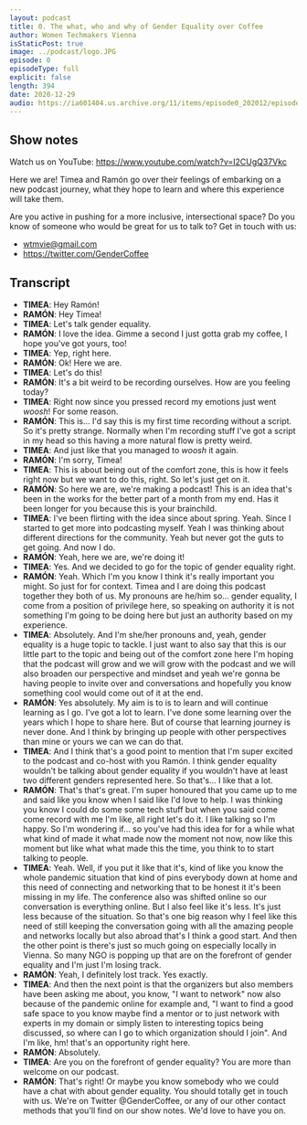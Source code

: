 ```yaml
---
layout: podcast
title: 0. The what, who and why of Gender Equality over Coffee
author: Women Techmakers Vienna
isStaticPost: true
image: ../podcast/logo.JPG
episode: 0
episodeType: full
explicit: false
length: 394
date: 2020-12-29
audio: https://ia601404.us.archive.org/11/items/episode0_202012/episode0.mp3
---
```


## Show notes

Watch us on YouTube:
https://www.youtube.com/watch?v=I2CUgQ37Vkc

Here we are! Timea and Ramón go over their feelings of embarking on a new
podcast journey, what they hope to learn and where this experience will take
them.

Are you active in pushing for a more inclusive, intersectional space? Do you
know of someone who would be great for us to talk to? Get in touch with us:

- wtmvie@gmail.com
- https://twitter.com/GenderCoffee

## Transcript

- **TIMEA**: Hey Ramón!
- **RAMÓN**: Hey Timea!
- **TIMEA**: Let's talk gender equality.
- **RAMÓN**: I love the idea. Gimme a second I just gotta grab my coffee, I hope you've got yours, too!
- **TIMEA**: Yep, right here.
- **RAMÓN**: Ok! Here we are.
- **TIMEA**: Let's do this!
- **RAMÓN**: It's a bit weird to be recording ourselves. How are you feeling today?
- **TIMEA**: Right now since you pressed record my emotions just went *woosh*! For some reason.
- **RAMÓN**: This is... I'd say this is my first time recording without a script. So it's pretty strange. Normally when I'm recording stuff I've got a script in my head so this having a more natural flow is pretty weird.
- **TIMEA**: And just like that you managed to *woosh* it again.
- **RAMÓN**: I'm sorry, Timea!
- **TIMEA**: This is about being out of the comfort zone, this is how it feels right now but we want to do this, right. So let's just get on it.
- **RAMÓN**: So here we are, we're making a podcast! This is an idea that's been in the works for the better part of a month from my end. Has it been longer for you because this is your brainchild.
- **TIMEA**: I've been flirting with the idea since about spring. Yeah. Since I started to get more into podcasting myself. Yeah I was thinking about different directions for the community. Yeah but never got the guts to get going. And now I do.
- **RAMÓN**: Yeah, here we are, we're doing it!
- **TIMEA**: Yes. And we decided to go for the topic of gender equality right.
- **RAMÓN**: Yeah. Which I'm you know I think it's really important you might. So just for for context. Timea and I are doing this podcast together they both of us. My pronouns are he/him so... gender equality, I come from a position of privilege here, so speaking on authority it is not something I'm going to be doing here but just an authority based on my experience.
- **TIMEA**: Absolutely. And I'm she/her pronouns and, yeah, gender equality is a huge topic to tackle. I just want to also say that this is our little part to the topic and being out of the comfort zone here I'm hoping that the podcast will grow and we will grow with the podcast and we will also broaden our perspective and mindset and yeah we're gonna be having people to invite over and conversations and hopefully you know something cool would come out of it at the end.
- **RAMÓN**: Yes absolutely. My aim is to is to learn and will continue learning as I go. I've got a lot to learn. I've done some learning over the years which I hope to share here. But of course that learning journey is never done. And I think by bringing up people with other perspectives than mine or yours we can we can do that.
- **TIMEA**: And I think that's a good point to mention that I'm super excited to the podcast and co-host with you Ramón. I think gender equality wouldn't be talking about gender equality if you wouldn't have at least two different genders represented here. So that's... I like that a lot.
- **RAMÓN**: That's that's great. I'm super honoured that you came up to me and said like you know when I said like I'd love to help. I was thinking you know I could do some some tech stuff but when you said come come record with me I'm like, all right let's do it. I like talking so I'm happy. So I'm wondering if... so you've had this idea for for a while what what kind of made it what made now the moment not now, now like this moment but like what what made this the time, you think to to start talking to people.
- **TIMEA**: Yeah. Well, if you put it like that it's, kind of like you know the whole pandemic situation that kind of pins everybody down at home and this need of connecting and networking that to be honest it it's been missing in my life. The conference also was shifted online so our conversation is everything online. But I also feel like it's less. It's just less because of the situation. So that's one big reason why I feel like this need of still keeping the conversation going with all the amazing people and networks locally but also abroad that's I think a good start. And then the other point is there's just so much going on especially locally in Vienna. So many NGO is popping up that are on the forefront of gender equality and I'm just I'm losing track.
- **RAMÓN**: Yeah, I definitely lost track. Yes exactly.
- **TIMEA**: And then the next point is that the organizers but also members have been asking me about, you know, "I want to network" now also because of the pandemic online for example and, "I want to find a good safe space to you know maybe find a mentor or to just network with experts in my domain or simply listen to interesting topics being discussed, so where can I go to which organization should I join". And I'm like, hm! that's an opportunity right here.
- **RAMÓN**: Absolutely.
- **TIMEA**: Are you on the forefront of gender equality? You are more than welcome on our podcast.
- **RAMÓN**: That's right! Or maybe you know somebody who we could have a chat with about gender equality. You should totally get in touch with us. We're on Twitter @GenderCoffee, or any of our other contact methods that you'll find on our show notes. We'd love to have you on.

